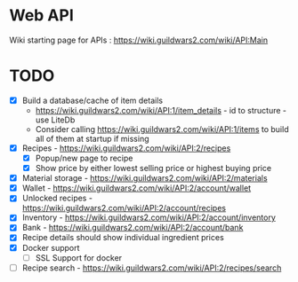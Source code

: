 ﻿# Web API

Wiki starting page for APIs : https://wiki.guildwars2.com/wiki/API:Main

# TODO

- [x] Build a database/cache of item details
	- https://wiki.guildwars2.com/wiki/API:1/item_details - id to structure - use LiteDb
	- Consider calling https://wiki.guildwars2.com/wiki/API:1/items to build all of them at startup if missing
- [x] Recipes - https://wiki.guildwars2.com/wiki/API:2/recipes
  - [X] Popup/new page to recipe
  - [X] Show price by either lowest selling price or highest buying price
- [x] Material storage - https://wiki.guildwars2.com/wiki/API:2/materials
- [x] Wallet - https://wiki.guildwars2.com/wiki/API:2/account/wallet
- [x] Unlocked recipes - https://wiki.guildwars2.com/wiki/API:2/account/recipes
- [x] Inventory - https://wiki.guildwars2.com/wiki/API:2/account/inventory
- [x] Bank - https://wiki.guildwars2.com/wiki/API:2/account/bank
- [x] Recipe details should show individual ingredient prices
- [x] Docker support
  - [ ] SSL Support for docker
- [ ] Recipe search - https://wiki.guildwars2.com/wiki/API:2/recipes/search
